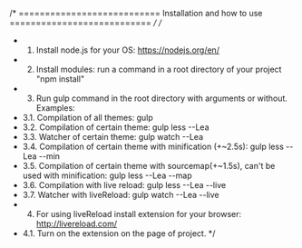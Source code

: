 /* ===========================
   Installation and how to use
   =========================== */
/*
 * 1. Install node.js for your OS: https://nodejs.org/en/
 * 2. Install modules: run a command in a root directory of your project "npm install"
 * 3. Run gulp command in the root directory with arguments or without. Examples:
 * 3.1. Compilation of all themes: gulp
 * 3.2. Compilation of certain theme: gulp less --Lea
 * 3.3. Watcher of certain theme: gulp watch --Lea
 * 3.4. Compilation of certain theme with minification (+~2.5s): gulp less --Lea --min
 * 3.5. Compilation of certain theme with sourcemap(+~1.5s), can't be used with minification: gulp less --Lea --map
 * 3.6. Compilation with live reload: gulp less --Lea --live
 * 3.7. Watcher with liveReload: gulp watch --Lea --live
 * 4. For using liveReload install extension for your browser: http://livereload.com/
 * 4.1. Turn on the extension on the page of project.
 */
